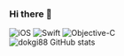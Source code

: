 ### Hi there 👋
<!-- <code><img height="40" src="https://raw.githubusercontent.com/github/explore/80688e429a7d4ef2fca1e82350fe8e3517d3494d/topics/ios/ios.png"></code>
<code><img height="40" src="https://raw.githubusercontent.com/github/explore/80688e429a7d4ef2fca1e82350fe8e3517d3494d/topics/swift/swift.png"></code>
<code><img height="22" src="https://raw.githubusercontent.com/github/explore/80688e429a7d4ef2fca1e82350fe8e3517d3494d/topics/objective-c/objective-c.png"></code> -->

![iOS](https://img.shields.io/badge/iOS-000000.svg?&style=flat-square&logo=Apple&logoColor=white)
![Swift](https://img.shields.io/badge/Swift-FA7343.svg?&style=flat-square&logo=Swift&logoColor=white)
![Objective-C](https://img.shields.io/badge/Objective--C-A8B9CC.svg?&style=flat-square&logo=C&logoColor=white)
<br />
![dokgi88 GitHub stats](https://github-readme-stats.vercel.app/api?username=dokgi88&show_icons=true&theme=gruvbox&count_private=true)
<br />

<!--
**dokgi88/dokgi88** is a ✨ _special_ ✨ repository because its `README.md` (this file) appears on your GitHub profile.

Here are some ideas to get you started:

- 🔭 I’m currently working on ...
- 🌱 I’m currently learning ...
- 👯 I’m looking to collaborate on ...
- 🤔 I’m looking for help with ...
- 💬 Ask me about ...
- 📫 How to reach me: ...
- 😄 Pronouns: ...
- ⚡ Fun fact: ...
-->
